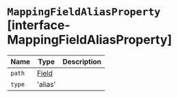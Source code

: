 # `MappingFieldAliasProperty` [interface-MappingFieldAliasProperty]

| Name | Type | Description |
| - | - | - |
| `path` | [Field](./Field.md) | &nbsp; |
| `type` | 'alias' | &nbsp; |

